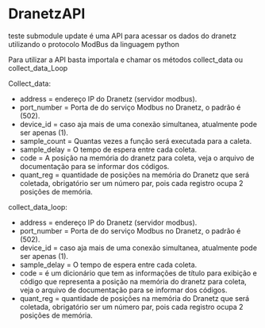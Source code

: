 # DranetzAPI
teste submodule update
é uma API para acessar os dados do dranetz utilizando o protocolo ModBus da linguagem python

Para utilizar a API basta importala e chamar os métodos collect_data ou collect_data_Loop
<div>
<t2>Collect_data:</t2>    
        <ul>
        <li>address = endereço IP do Dranetz (servidor modbus).</li>
        <li>port_number = Porta de do serviço Modbus no Dranetz, o padrão é (502).</li>
        <li>device_id = caso aja mais de uma conexão simultanea, atualmente pode ser apenas (1).</li>
        <li>sample_count = Quantas vezes a função será executada para a caleta.</li>
        <li>sample_delay = O tempo de espera entre cada coleta.</li>
        <li>code = A posição na memória do dranetz para coleta, veja o arquivo de documentação para se informar dos códigos.</li>
        <li>quant_reg = quantidade de posições na memória do Dranetz que será coletada, obrigatório ser um número par, pois cada registro ocupa 2 posições de memória.</li>
        </ul>
</div>
<div>
<t2>collect_data_loop:</t2>
        <ul>
        <li>address = endereço IP do Dranetz (servidor modbus).</li>
        <li>port_number = Porta de do serviço Modbus no Dranetz, o padrão é (502).</li>
        <li>device_id = caso aja mais de uma conexão simultanea, atualmente pode ser apenas (1).</li>
        <li>sample_delay = O tempo de espera entre cada coleta.</li>
        <li>code = é um dicionário que tem as informações de título para exibição e código que representa a posição na memória do dranetz para coleta, veja o arquivo de documentação para se informar dos códigos.
        <li>quant_reg = quantidade de posições na memória do Dranetz que será coletada, obrigatório ser um número par, pois cada registro ocupa 2 posições de memória.</li>
        </ul>
</div>
